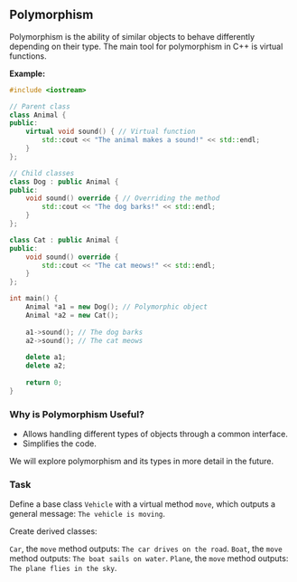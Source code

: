﻿## Polymorphism

Polymorphism is the ability of similar objects to behave differently depending on their type. The main tool for polymorphism in C++ is virtual functions.

**Example:**
```cpp
#include <iostream>

// Parent class
class Animal {
public:
    virtual void sound() { // Virtual function
        std::cout << "The animal makes a sound!" << std::endl;
    }
};

// Child classes
class Dog : public Animal {
public:
    void sound() override { // Overriding the method
        std::cout << "The dog barks!" << std::endl;
    }
};

class Cat : public Animal {
public:
    void sound() override {
        std::cout << "The cat meows!" << std::endl;
    }
};

int main() {
    Animal *a1 = new Dog(); // Polymorphic object
    Animal *a2 = new Cat();
    
    a1->sound(); // The dog barks
    a2->sound(); // The cat meows
    
    delete a1;
    delete a2;
    
    return 0;
}
```

### Why is Polymorphism Useful?

- Allows handling different types of objects through a common interface.
- Simplifies the code.

We will explore polymorphism and its types in more detail in the future.

### Task

Define a base class `Vehicle` with a virtual method `move`, which outputs a general message: `The vehicle is moving`.

Create derived classes:

`Car`, the `move` method outputs: `The car drives on the road`.
`Boat`, the `move` method outputs: `The boat sails on water`.
`Plane`, the `move` method outputs: `The plane flies in the sky`.

